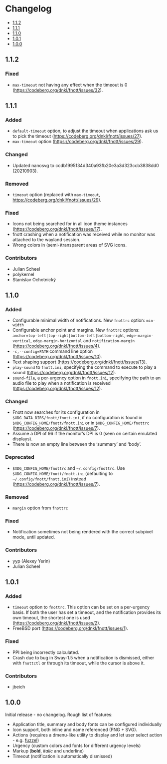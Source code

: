 # Changelog

* [1.1.2](#1-1-2)
* [1.1.1](#1-1-1)
* [1.1.0](#1-1-0)
* [1.0.1](#1-0-1)
* [1.0.0](#1-0-0)


## 1.1.2

### Fixed

* `max-timeout` not having any effect when the timeout is 0
  (https://codeberg.org/dnkl/fnott/issues/32).


## 1.1.1

### Added

* `default-timeout` option, to adjust the timeout when applications
  ask us to pick the timeout
  (https://codeberg.org/dnkl/fnott/issues/27).
* `max-timeout` option (https://codeberg.org/dnkl/fnott/issues/29).


### Changed

* Updated nanosvg to ccdb1995134d340a93fb20e3a3d323ccb3838dd0
  (20210903).


### Removed

* `timeout` option (replaced with `max-timeout`,
  https://codeberg.org/dnkl/fnott/issues/29).


### Fixed

* Icons not being searched for in all icon theme instances
  (https://codeberg.org/dnkl/fnott/issues/17).
* fnott crashing when a notification was received while no monitor was
  attached to the wayland session.
* Wrong colors in (semi-)transparent areas of SVG icons.


### Contributors

* Julian Scheel
* polykernel
* Stanislav Ochotnický


## 1.1.0

### Added

* Configurable minimal width of notifications. New `fnottrc` option:
  `min-width`
* Configurable anchor point and margins. New `fnottrc` options:
  `anchor=top-left|top-right|bottom-left|bottom-right`,
  `edge-margin-vertical`, `edge-margin-horizontal` and
  `notification-margin` (https://codeberg.org/dnkl/fnott/issues/4).
* `-c,--config=PATH` command line option
  (https://codeberg.org/dnkl/fnott/issues/10).
* Text shaping support (https://codeberg.org/dnkl/fnott/issues/13).
* `play-sound` to `fnott.ini`, specifying the command to execute to
  play a sound (https://codeberg.org/dnkl/fnott/issues/12).
* `sound-file`, a per-urgency option in `fnott.ini`, specifying the
  path to an audio file to play when a notification is received
  (https://codeberg.org/dnkl/fnott/issues/12).


### Changed

* Fnott now searches for its configuration in
  `$XDG_DATA_DIRS/fnott/fnott.ini`, if no configuration is found in
  `$XDG_CONFIG_HOME/fnott/fnott.ini` or in `$XDG_CONFIG_HOME/fnottrc`
  (https://codeberg.org/dnkl/fnott/issues/7).
* Assume a DPI of 96 if the monitor’s DPI is 0 (seen on certain
  emulated displays).
* There is now an empty line between the ‘summary’ and ‘body’.


### Deprecated

* `$XDG_CONFIG_HOME/fnottrc` and `~/.config/fnottrc`. Use
  `$XDG_CONFIG_HOME/fnott/fnott.ini` (defaulting to
  `~/.config/fnott/fnott.ini`) instead
  (https://codeberg.org/dnkl/fnott/issues/7).


### Removed

* `margin` option from `fnottrc`


### Fixed

* Notification sometimes not being rendered with the correct subpixel
  mode, until updated.


### Contributors

- yyp (Alexey Yerin)
- Julian Scheel


## 1.0.1

### Added

* `timeout` option to `fnottrc`. This option can be set on a
  per-urgency basis. If both the user has set a timeout, and the
  notification provides its own timeout, the shortest one is used
  (https://codeberg.org/dnkl/fnott/issues/2).
* FreeBSD port (https://codeberg.org/dnkl/fnott/issues/1).


### Fixed

* PPI being incorrectly calculated.
* Crash due to bug in Sway-1.5 when a notification is dismissed,
  either with `fnottctl` or through its timeout, while the cursor is
  above it.


### Contributors

* jbeich


## 1.0.0

Initial release - no changelog. Rough list of features:

* Application title, summary and body fonts can be configured individually
* Icon support, both inline and name referenced (PNG + SVG).
* Actions (requires a dmenu-like utility to display and let user
  select action - e.g. [fuzzel](https://codeberg.org/dnkl/fuzzel))
* Urgency (custom colors and fonts for different urgency levels)
* Markup (**bold**, _italic_ and underline)
* Timeout (notification is automatically dismissed)
